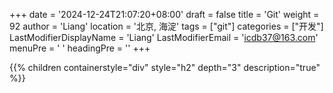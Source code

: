 +++
date = '2024-12-24T21:07:20+08:00'
draft = false
title = 'Git'
weight = 92
author = 'Liang'
location = '北京, 海淀'
tags = ["git"]
categories = ["开发"]
LastModifierDisplayName = 'Liang'
LastModifierEmail = 'icdb37@163.com'
menuPre = '<i class="fa-brands fa-git-alt"></i> '
headingPre = ''
+++

{{% children containerstyle="div" style="h2" depth="3" description="true" %}}
